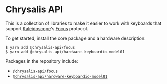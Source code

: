 Chrysalis API
=============

This is a collection of libraries to make it easier to work with keyboards that support [Kaleidoscope][kaleidoscope]'s [Focus][kaleidoscope:focus] protocol.

 [kaleidoscope]: https://github.com/keyboardio/Kaleidoscope
 [kaleidoscope:focus]: https://github.com/keyboardio/Kaleidoscope/blob/master/doc/plugin/FocusSerial.md

To get started, install the core package and a hardware description:

```
$ yarn add @chrysalis-api/focus
$ yarn add @chrysalis-api/hardware-keyboardio-model01
```

Packages in the repository include:
 - [`@chrysalis-api/focus`](focus.md)
 - [`@chrysalis-api/hardware-keyboardio-model01`](hardware-keyboardio-model01.md)

